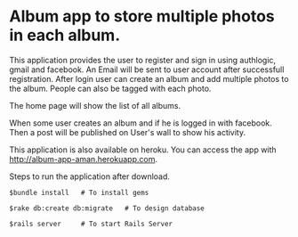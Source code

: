 Album app to store multiple photos in each album.
======

This application provides the user to register and sign in using authlogic, gmail and facebook. An Email will be sent to user account after successfull registration. After login user can create an album and add multiple photos to the album. People can also be tagged with each photo.

The home page will show the list of all albums.

When some user creates an album and if he is logged in with facebook. Then a post will be published on User's wall to show his activity.

This application is also available on heroku. You can access the app with http://album-app-aman.herokuapp.com.

Steps to run the application after download.

```
$bundle install   # To install gems
```
```
$rake db:create db:migrate   # To design database
```

```
$rails server     # To start Rails Server
```